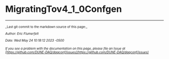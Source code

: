 # MigratingTov4_1_0Confgen


-----

<font size="1">
_Last git commit to the markdown source of this page:_


_Author: Eric Flumerfelt_

_Date: Wed May 24 10:18:12 2023 -0500_

_If you see a problem with the documentation on this page, please file an Issue at [https://github.com/DUNE-DAQ/daqconf/issues](https://github.com/DUNE-DAQ/daqconf/issues)_
</font>

